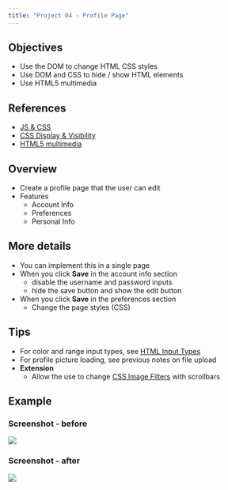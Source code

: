 ```yaml
---
title: "Project 04 - Profile Page"
---
```


## Objectives

- Use the DOM to change HTML CSS styles
- Use DOM and CSS to hide / show HTML elements
- Use HTML5 multimedia

## References

- [JS & CSS](http://www.w3schools.com/js/js_htmldom_css.asp)
- [CSS Display & Visibility](http://www.w3schools.com/css/css_display_visibility.asp)
- [HTML5 multimedia](http://www.w3schools.com/html/html_media.asp)

## Overview

- Create a profile page that the user can edit
- Features
    - Account Info
    - Preferences
    - Personal Info

## More details

- You can implement this in a single page
- When you click **Save** in the account info section
    - disable the username and password inputs
    - hide the save button and show the edit button
- When you click **Save** in the preferences section
    - Change the page styles (CSS)

## Tips

- For color and range input types, see [HTML Input Types](http://www.w3schools.com/html/html_form_input_types.asp)
- For profile picture loading, see previous notes on file upload
- **Extension**
    - Allow the use to change [CSS Image Filters](http://www.w3schools.com/cssref/css3_pr_filter.asp) with scrollbars

## Example

### Screenshot - before

![](/images/cp1/unit-09/before.png)

### Screenshot - after

![](/images/cp1/unit-09/after.png)
